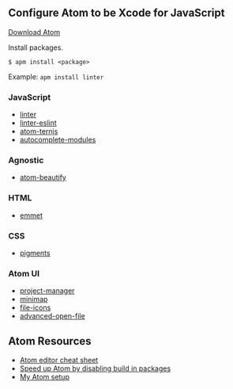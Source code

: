 ## Configure Atom to be Xcode for JavaScript

[Download Atom](https://atom.io/)

Install packages.

```
$ apm install <package>
```

Example: `apm install linter`

### JavaScript

- [linter](https://atom.io/packages/linter)
- [linter-eslint](https://atom.io/packages/linter-eslint)
- [atom-ternjs](https://atom.io/packages/atom-ternjs)
- [autocomplete-modules](https://atom.io/packages/autocomplete-modules)

### Agnostic

- [atom-beautify](https://atom.io/packages/atom-beautify)

### HTML

- [emmet](https://atom.io/packages/emmet)

### CSS

- [pigments](https://atom.io/packages/pigments)

### Atom UI

- [project-manager](https://atom.io/packages/project-manager)
- [minimap](https://atom.io/packages/minimap)
- [file-icons](https://atom.io/packages/file-icons)
- [advanced-open-file](https://atom.io/packages/advanced-open-file)

## Atom Resources

- [Atom editor cheat sheet](http://blog.bugsnag.com/atom-editor-cheat-sheet)
- [Speed up Atom by disabling build in packages](https://stiobhart.net/2015-10-03-my-atom-setup/)
- [My Atom setup](https://stiobhart.net/2015-10-03-my-atom-setup/)
